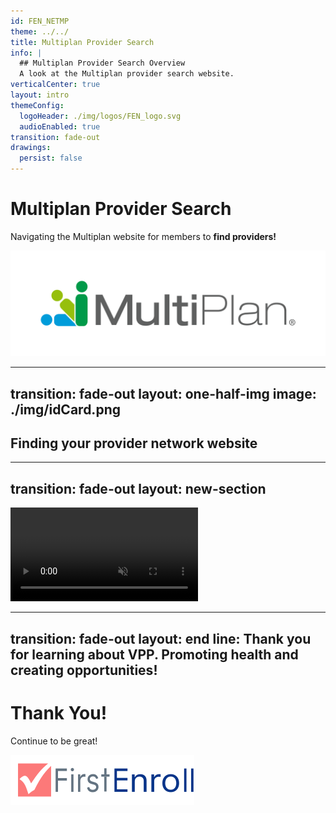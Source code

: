 ```yaml
---
id: FEN_NETMP
theme: ../../
title: Multiplan Provider Search
info: |
  ## Multiplan Provider Search Overview
  A look at the Multiplan provider search website.
verticalCenter: true
layout: intro
themeConfig:
  logoHeader: ./img/logos/FEN_logo.svg
  audioEnabled: true
transition: fade-out
drawings:
  persist: false
---
```

<div class="relative top-2">

<SlideAudio deckKey="FEN_NETMP" />

  <div class="grid grid-cols-1 items-center py-8 mt-36">

  # Multiplan Provider Search

  Navigating the Multiplan website for members to **find providers!**
  </div>

  <div class="grid grid-cols-1 items-center py-8 mt-24">
  <img src="./img/logos/MULTIPLAN_LOGO.webp" class="h-12 object-cover" alt="Multiplan Logo">
  </div>

</div>

---
transition: fade-out
layout: one-half-img
image: ./img/idCard.png
---


## Finding your provider network website

<v-click>
<Arrow v-bind="{ x1:780, y1:450, x2:860, y2:365, color: 'var(--slidev-theme-accent)' }" />
</v-click>


---
transition: fade-out
layout: new-section
---

<div class="relative w-full h-full overflow-hidden">
  <video 
    src="./video/FEN_NETMP-2.mov" 
    class="w-full h-full object-cover -mt-[13px]" 
    autoplay 
    muted
  ></video>
</div>

---
transition: fade-out
layout: end
line: Thank you for learning about VPP. Promoting health and creating opportunities!
---

# Thank You!

Continue to be great!

<img src="./img/logos/FEN_logo.svg" class="h-12 mt-32" alt="FirstEnroll Logo">

